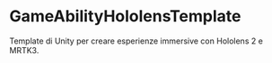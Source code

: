 # GameAbilityHololensTemplate
Template di Unity per creare esperienze immersive con Hololens 2 e MRTK3.
